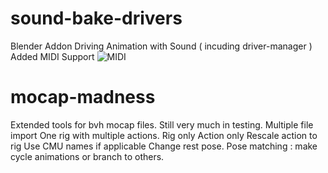 # sound-bake-drivers
Blender Addon
Driving Animation with Sound ( incuding driver-manager )
Added MIDI Support
![MIDI](https://github.com/batFINGER/sound-bake-drivers/wiki/images/midi2.png)
# mocap-madness
Extended tools for bvh mocap files.
Still very much in testing.
Multiple file import
One rig with multiple actions.
Rig only
Action only
Rescale action to rig
Use CMU names if applicable
Change rest pose.
Pose matching : make cycle animations or branch to others.

